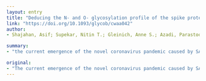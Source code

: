 ```yaml
---
layout: entry
title: "Deducing the N- and O- glycosylation profile of the spike protein of novel coronavirus SARS-CoV-2"
link: "https://doi.org/10.1093/glycob/cwaa042"
author:
- Shajahan, Asif; Supekar, Nitin T.; Gleinich, Anne S.; Azadi, Parastoo

summary:
- "the current emergence of the novel coronavirus pandemic caused by SARS-CoV-2 demands development of new therapeutic strategies to prevent rapid progress of mortalities. The spike protein is comprised of two protein subunits (S1 and S2), which together possess 22 potential N-glycosylation sites. This is the first report of experimental data for both the site of O-gycosylation and identity of the O-Glycans attached on the subunit S1."

original:
- "The current emergence of the novel coronavirus pandemic caused by SARS-CoV-2 demands the development of new therapeutic strategies to prevent rapid progress of mortalities. The coronavirus spike (S) protein, which facilitates viral attachment, entry and membrane fusion is heavily glycosylated and plays a critical role in the elicitation of the host immune response. The spike protein is comprised of two protein subunits (S1 and S2), which together possess 22 potential N-glycosylation sites. Herein, we report the glycosylation mapping on spike protein subunits S1 and S2 expressed on human cells through high resolution mass spectrometry. We have characterized the quantitative N-glycosylation profile on spike protein and interestingly, observed unexpected O-glycosylation modifications on the receptor binding domain (RBD) of spike protein subunit S1. Even though O-glycosylation has been predicted on the spike protein of SARS-CoV-2, this is the first report of experimental data for both the site of O-glycosylation and identity of the O-glycans attached on the subunit S1. Our data on the N- and O- glycosylation is strengthened by extensive manual interpretation of each glycopeptide spectra in addition to using bioinformatics tools to confirm the complexity of glycosylation in the spike protein. The elucidation of the glycan repertoire on the spike protein provides insights into the viral binding studies and more importantly, propels research towards the development of a suitable vaccine candidate."
---
```


